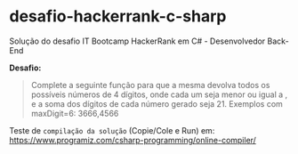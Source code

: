 # desafio-hackerrank-c-sharp
Solução do desafio IT Bootcamp HackerRank em C# - Desenvolvedor Back-End  
 
**Desafio:**
> Complete a seguinte função para que a mesma devolva todos os possíveis números de 4 dígitos, onde cada um seja menor ou igual a <maxDigit>, e a soma dos dígitos de cada número gerado seja 21. Exemplos com maxDigit=6: 3666,4566 

Teste de `compilação da solução` (Copie/Cole e Run) em: https://www.programiz.com/csharp-programming/online-compiler/